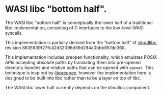 # WASI libc "bottom half".

The WASI libc "bottom half" is conceptually the lower half of a traditional libc
implementation, consisting of C interfaces to the low-level WASI syscalls.

This implementation is partially derived from the "bottom half" of [cloudlibc],
revision 8835639f27fc42d32096d59d294a0bbb857dc368.

[cloudlibc]: https://github.com/NuxiNL/cloudlibc

This implementation includes preopen functionality, which emulates POSIX APIs
accepting absolute paths by translating them into pre-opened directory handles
and relative paths that can be opened with `openat`. This technique is inspired
by [libpreopen], however the implementation here is designed to be built into
libc rather than to be a layer on top of libc.

[libpreopen]: https://github.com/musec/libpreopen

The WASI libc lower half currently depends on the dlmalloc component.
